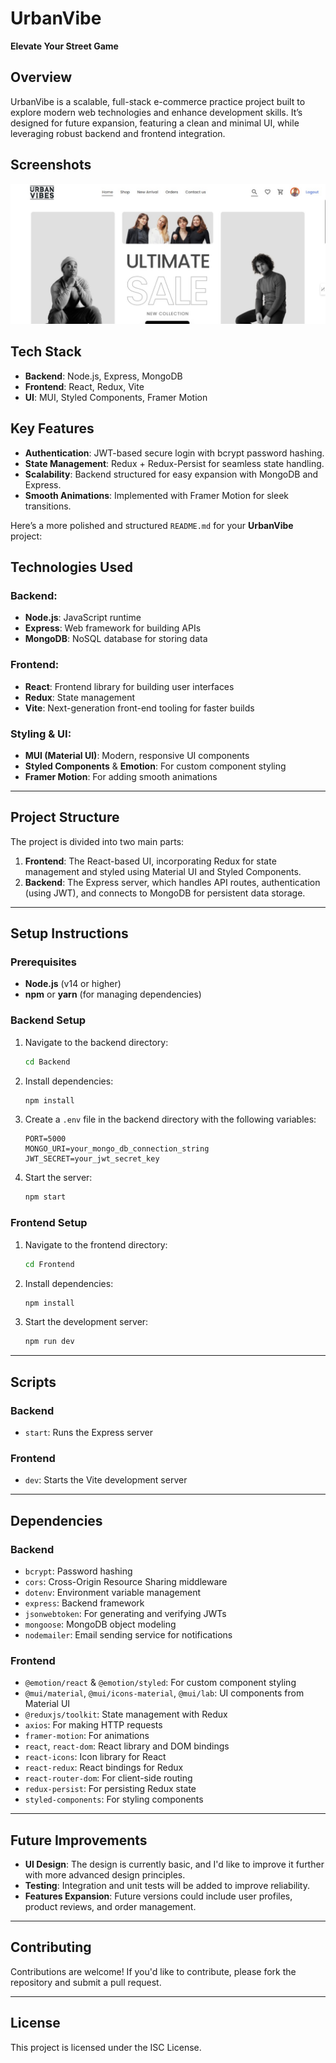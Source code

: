 # UrbanVibe  
**Elevate Your Street Game**

## Overview  
UrbanVibe is a scalable, full-stack e-commerce practice project built to explore modern web technologies and enhance development skills. It’s designed for future expansion, featuring a clean and minimal UI, while leveraging robust backend and frontend integration.

## Screenshots
![UrbanVibe Screenshot](./Frontend/src/assets/urban%20ss.jpg)


## Tech Stack  
- **Backend**: Node.js, Express, MongoDB  
- **Frontend**: React, Redux, Vite  
- **UI**: MUI, Styled Components, Framer Motion  

## Key Features  
- **Authentication**: JWT-based secure login with bcrypt password hashing.  
- **State Management**: Redux + Redux-Persist for seamless state handling.  
- **Scalability**: Backend structured for easy expansion with MongoDB and Express.  
- **Smooth Animations**: Implemented with Framer Motion for sleek transitions.

Here’s a more polished and structured `README.md` for your **UrbanVibe** project:


## Technologies Used

### Backend:
- **Node.js**: JavaScript runtime
- **Express**: Web framework for building APIs
- **MongoDB**: NoSQL database for storing data

### Frontend:
- **React**: Frontend library for building user interfaces
- **Redux**: State management
- **Vite**: Next-generation front-end tooling for faster builds

### Styling & UI:
- **MUI (Material UI)**: Modern, responsive UI components
- **Styled Components** & **Emotion**: For custom component styling
- **Framer Motion**: For adding smooth animations

---

## Project Structure

The project is divided into two main parts:
1. **Frontend**: The React-based UI, incorporating Redux for state management and styled using Material UI and Styled Components.
2. **Backend**: The Express server, which handles API routes, authentication (using JWT), and connects to MongoDB for persistent data storage.

---

## Setup Instructions

### Prerequisites

- **Node.js** (v14 or higher)
- **npm** or **yarn** (for managing dependencies)

### Backend Setup

1. Navigate to the backend directory:
   ```bash
   cd Backend
   ```

2. Install dependencies:
   ```bash
   npm install
   ```

3. Create a `.env` file in the backend directory with the following variables:
   ```
   PORT=5000
   MONGO_URI=your_mongo_db_connection_string
   JWT_SECRET=your_jwt_secret_key
   ```

4. Start the server:
   ```bash
   npm start
   ```

### Frontend Setup

1. Navigate to the frontend directory:
   ```bash
   cd Frontend
   ```

2. Install dependencies:
   ```bash
   npm install
   ```

3. Start the development server:
   ```bash
   npm run dev
   ```

---

## Scripts

### Backend

- `start`: Runs the Express server

### Frontend

- `dev`: Starts the Vite development server
---


## Dependencies

### Backend

- `bcrypt`: Password hashing
- `cors`: Cross-Origin Resource Sharing middleware
- `dotenv`: Environment variable management
- `express`: Backend framework
- `jsonwebtoken`: For generating and verifying JWTs
- `mongoose`: MongoDB object modeling
- `nodemailer`: Email sending service for notifications

### Frontend

- `@emotion/react` & `@emotion/styled`: For custom component styling
- `@mui/material`, `@mui/icons-material`, `@mui/lab`: UI components from Material UI
- `@reduxjs/toolkit`: State management with Redux
- `axios`: For making HTTP requests
- `framer-motion`: For animations
- `react`, `react-dom`: React library and DOM bindings
- `react-icons`: Icon library for React
- `react-redux`: React bindings for Redux
- `react-router-dom`: For client-side routing
- `redux-persist`: For persisting Redux state
- `styled-components`: For styling components

---

## Future Improvements

- **UI Design**: The design is currently basic, and I'd like to improve it further with more advanced design principles.
- **Testing**: Integration and unit tests will be added to improve reliability.
- **Features Expansion**: Future versions could include user profiles, product reviews, and order management.

---

## Contributing

Contributions are welcome! If you'd like to contribute, please fork the repository and submit a pull request.

---

## License

This project is licensed under the ISC License.
